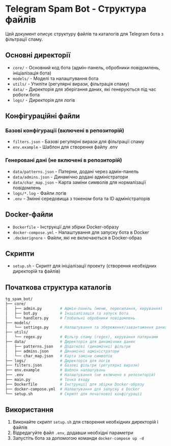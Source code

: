 # Telegram Spam Bot - Структура файлів

Цей документ описує структуру файлів та каталогів для Telegram бота з фільтрації спаму.

## Основні директорії

- `core/` - Основний код бота (адмін-панель, обробники повідомлень, ініціалізація бота)
- `models/` - Моделі та налаштування бота
- `utils/` - Утиліти (регулярні вирази, фільтрація спаму)
- `data/` - Директорія для зберігання даних, які генеруються під час роботи бота
- `logs/` - Директорія для логів

## Конфігураційні файли

### Базові конфігурації (включені в репозиторій)

- `filters.json` - Базові регулярні вирази для фільтрації спаму
- `env.example` - Шаблон для створення файлу .env

### Генеровані дані (не включені в репозиторій)

- `data/patterns.json` - Патерни, додані через адмін-панель
- `data/admins.json` - Динамічно додані адміністратори
- `data/char_map.json` - Карта заміни символів для нормалізації повідомлень
- `logs/*.log` - Файли логів
- `.env` - Змінні середовища з токеном бота та ID адміністраторів

## Docker-файли

- `Dockerfile` - Інструкції для збірки Docker-образу
- `docker-compose.yml` - Налаштування для запуску бота в Docker
- `.dockerignore` - Файли, які не включаються в Docker-образ

## Скрипти

- `setup.sh` - Скрипт для ініціалізації проекту (створення необхідних директорій та файлів)

## Початкова структура каталогів

```bash
tg_spam_bot/
├── core/
│   ├── admin.py        # Адмін-панель (меню, пересилання, керування)
│   ├── bot.py          # Ініціалізація та запуск бота
│   └── handlers.py     # Глобальні обробники повідомлень
├── models/
│   └── settings.py     # Налаштування та збереження/завантаження даних
├── utils/
│   └── regex.py        # Фільтр спаму (regex), керування патернами
├── data/               # Директорія для динамічних даних
│   ├── patterns.json   # Додаткові (динамічні) фільтри
│   ├── admins.json     # Динамічні адміністратори
│   └── char_map.json   # Карта заміни символів
├── logs/               # Директорія для логів
├── filters.json        # Базові фільтри (регулярні вирази)
├── env.example         # Шаблон налаштувань
├── .env                # Налаштування (не включено в репозиторій)
├── main.py             # Точка входу
├── Dockerfile          # Інструкції для збірки Docker-образу
├── docker-compose.yml  # Налаштування для запуску в Docker
└── setup.sh            # Скрипт для початкової конфігурації
```

## Використання

1. Виконайте скрипт `setup.sh` для створення необхідних директорій і файлів
2. Відредагуйте файл `.env`, додавши необхідні параметри
3. Запустіть бота за допомогою команди `docker-compose up -d`
